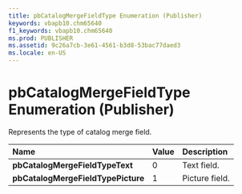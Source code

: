 ```yaml
---
title: pbCatalogMergeFieldType Enumeration (Publisher)
keywords: vbapb10.chm65640
f1_keywords: vbapb10.chm65640
ms.prod: PUBLISHER
ms.assetid: 9c26a7cb-3e61-4561-b3d8-53bac77daed3
ms.locale: en-US
---
```



# pbCatalogMergeFieldType Enumeration (Publisher)

Represents the type of catalog merge field.



|**Name**|**Value**|**Description**|
|:-----|:-----|:-----|
| **pbCatalogMergeFieldTypeText**|0|Text field.|
| **pbCatalogMergeFieldTypePicture**|1|Picture field.|

